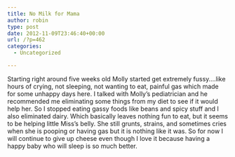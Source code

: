 ```yaml
---
title: No Milk for Mama
author: robin
type: post
date: 2012-11-09T23:46:40+00:00
url: /?p=462
categories:
  - Uncategorized

---
```

Starting right around five weeks old Molly started get extremely fussy&#8230;.like hours of crying, not sleeping, not wanting to eat, painful gas which made for some unhappy days here. I talked with Molly&#8217;s pediatrician and he recommended me eliminating some things from my diet to see if it would help her. So I stopped eating gassy foods like beans and spicy stuff and I also eliminated dairy. Which basically leaves nothing fun to eat, but it seems to be helping little Miss&#8217;s belly. She still grunts, strains, and sometimes cries when she is pooping or having gas but it is nothing like it was. So for now I will continue to give up cheese even though I love it because having a happy baby who will sleep is so much better.